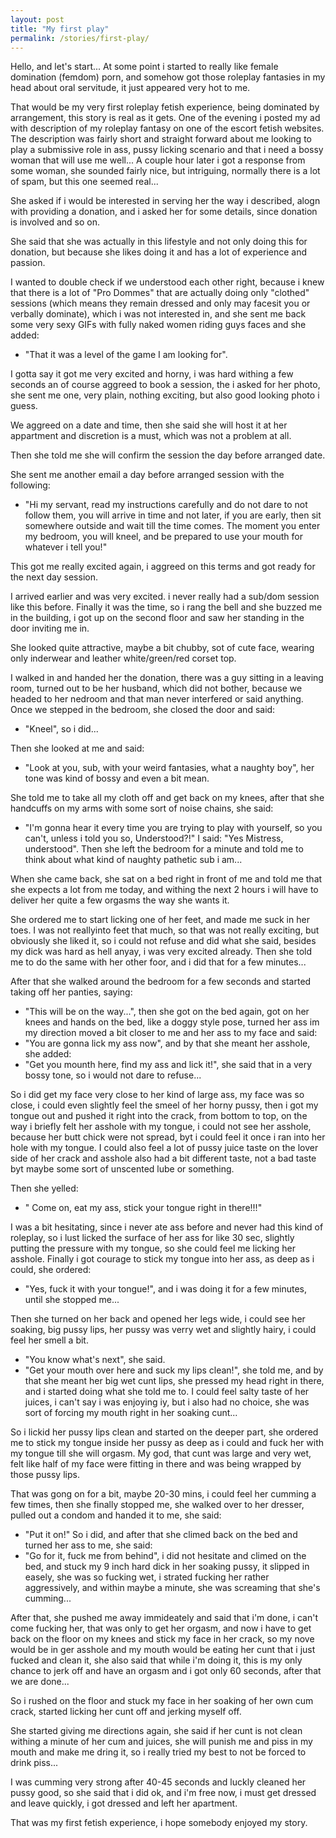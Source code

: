 ```yaml
---
layout: post
title: "My first play"
permalink: /stories/first-play/
---
```


Hello, and let's start...
At some point i started to really like female domination (femdom) porn,
and somehow got those roleplay fantasies in my head about oral servitude,
it just appeared very hot to me.

That would be my very first roleplay fetish experience, being dominated by arrangement, 
this story is real as it gets.
One of the evening i posted my ad with description of my roleplay fantasy on one of the escort fetish websites.
The description was fairly short and straight forward about me looking to play a submissive role in ass, pussy licking scenario and that i need a bossy woman that will use me well...
A couple hour later i got a response from some woman, she sounded fairly nice, but intriguing, normally there is a lot of spam, but this one seemed real...

She asked if i would be interested in serving her the way i described, alogn with providing a donation, and i asked her for some details, since donation is involved and so on.

She said that she was actually in this lifestyle and not only doing this for donation, but because she likes doing it and has a lot of experience and passion.

I wanted to double check if we understood each other right, because i knew that there is a lot of "Pro Dommes" that are actually  doing only "clothed" sessions (which means they remain dressed and only may facesit you or verbally dominate), which i was not interested in, and she sent me back some very sexy GIFs with fully naked women riding guys faces and she added:
- "That it was a level of the game I am looking for".

I gotta say it got me very excited and horny, i was hard withing a few seconds an of course aggreed to book a session, the i asked for her photo, she sent me one, very plain, nothing exciting, but also good looking photo i guess.

We aggreed on a date and time, then she said she will host it at her appartment and discretion is a must, which was not a problem at all.

Then she told me she will confirm the session the day before arranged date.

She sent me another email a day before arranged session with the following:
- "Hi my servant, read my instructions carefully and do not dare to not follow them,
you will arrive in time and not later, if you are early, then sit somewhere outside and wait till the time comes.
The moment you enter my bedroom, you will kneel, and be prepared to use your mouth for whatever i tell you!"

This got me really excited again, i aggreed on this terms and got ready for the next day session.

I arrived earlier and was very excited. i never really had a sub/dom session like this before.
Finally it was the time, so i rang the bell and she buzzed me in the building, i got up on the second floor and saw her standing in the door inviting me in.

She looked quite attractive, maybe a bit chubby, sot of cute face, wearing only inderwear and leather white/green/red corset top.

I walked in and handed her the donation, there was a guy sitting in a leaving room, turned out to be her husband, which did not bother, because we headed to her nedroom and that man never interfered or said anything. 
Once we stepped in the bedroom, she closed the door and said:
- "Kneel",
so i did...

Then she looked at me and said:
- "Look at you, sub, with your weird fantasies, what a naughty boy",
her tone was kind of bossy and even a bit mean.

She told me to take all my cloth off and get back on my knees,
after that she handcuffs on my arms with some sort of noise chains, she said:
- "I'm gonna hear it every time you are trying to play with yourself, so you can't, unless i told you so, Understood?!"
I said: "Yes Mistress, understood".
Then she left the bedroom for a minute and told me to think about what kind of naughty pathetic sub i am...

When she came back, she sat on a bed right in front of me and told me that she expects a lot from me today, and withing the next 2 hours i will have to deliver her quite a few orgasms the way she wants it.

She ordered me to start licking one of her feet, and made me suck in her toes.
I was not reallyinto feet that much, so that was not really exciting, but obviously she liked it, so i could not refuse and did what she said, besides my dick was hard as hell anyay, i was very excited already.
Then she told me to do the same with her other foor, and i did that for a few minutes...

After that she walked around the bedroom for a few seconds and started taking off her panties, saying:
- "This will be on the way...",
then she got on the bed again, got on her knees and hands on the bed, like a doggy style pose, turned her ass im my direction moved a bit closer to me and her ass to my face and said:
- "You are gonna lick my ass now", and by that she meant her asshole, she added:
- "Get you mounth here, find my ass and lick it!", she said that in a very bossy tone, so i would not dare to refuse...

So i did get my face very close to her kind of large ass, my face was so close, i could even slightly feel the smeel of her horny pussy, then i got my tongue out and pushed it right into the crack, from bottom to top, on the way i briefly felt her asshole with my tongue, i could not see her asshole, because her butt chick were not spread, byt i could feel it once i ran into her hole with my tongue.
I could also feel a lot of pussy juice taste on the lover side of her crack and asshole also had a bit different taste, not a bad taste byt maybe some sort of unscented lube or something.

Then she yelled:
- " Come on, eat my ass, stick your tongue right in there!!!"

I was a bit hesitating, since i never ate ass before and never had this kind of roleplay, so i lust licked the surface of her ass for like 30 sec, slightly putting the pressure with my tongue, so she could feel me licking her asshole.
Finally i got courage to stick my tongue into her ass, as deep as i could, she ordered:
- "Yes, fuck it with your tongue!", and i was doing it for a few minutes, until she stopped me...

Then she turned on her back and opened her legs wide, i could see her soaking, big pussy lips, her pussy was verry wet and slightly hairy, i could feel her smell a bit.
- "You know what's next", she said.
- "Get your mouth over here and suck my lips clean!", she told me, and by that she meant her big wet cunt lips, she pressed my head right in there, and i started doing what she told me to. I could feel salty taste of her juices, i can't say i was enjoying iy, but i also had no choice, she was sort of forcing my mouth right in her soaking cunt...

So i lickid her pussy lips clean and started on the deeper part, she ordered me to stick my tongue inside her pussy as deep as i could and fuck her with my tongue till she will orgasm. My god, that cunt was large and very wet, felt like half of my face were fitting in there and was being wrapped by those pussy lips.

That was gong on for a bit, maybe 20-30 mins, i could feel her cumming a few times, then she finally stopped me, she walked over to her dresser, pulled out a condom and handed it to me, she said:
- "Put it on!"
So i did, and after that she climed back on the bed and turned her ass to me, she said:
- "Go for it, fuck me from behind", i did not hesitate and climed on the bed, and stuck my 9 inch hard dick in her soaking pussy, it slipped in easely, she was so fucking wet, i strated fucking her rather aggressively, and within maybe a minute, she was screaming that she's cumming...

After that, she pushed me away immideately and said that i'm done, i can't come fucking her, that was only to get her orgasm, and now i have to get back on the floor on my knees and stick my face in her crack, so my nove would be in ger asshole and my mouth would be eating her cunt that i just fucked and clean it, she also said that while i'm doing it, this is my only chance to jerk off and have an orgasm and i got only 60 seconds, after that we are done...

So i rushed on the floor and stuck my face in her soaking of her own cum crack, started licking her cunt off and jerking myself off.

She started giving me directions again, she said if her cunt is not clean withing a minute of her cum and juices, she will punish me and piss in my mouth and make me dring it, so i really tried my best to not be forced to drink piss...

I was cumming very strong after 40-45 seconds and luckly cleaned her pussy good, so she said that i did ok, and i'm free now, i must get dressed and leave quickly, i got dressed and left her apartment.

That was my first fetish experience, i hope somebody enjoyed my story.